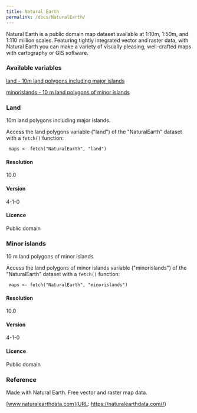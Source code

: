 ```yaml
---
title: Natural Earth
permalink: /docs/NaturalEarth/
---
```

Natural Earth is a public domain map dataset available at 1:10m, 1:50m, and 1:110 million scales. Featuring tightly integrated vector and raster data, with Natural Earth you can make a variety of visually pleasing, well-crafted maps with cartography or GIS software.


### Available variables 


[land - 10m land polygons including major islands](#land)

[minorislands - 10 m land polygons of minor islands](#minor-islands)

### Land

10m land polygons including major islands.

Access the land polygons variable ("land") of the "NaturalEarth" dataset with a `fetch()` function:

```{r}
 maps <- fetch("NaturalEarth", "land")

```

#### Resolution 

10.0

#### Version

4-1-0

#### Licence

Public domain

### Minor islands

10 m land polygons of minor islands

Access the land polygons of minor islands variable ("minorislands") of the "NaturalEarth" dataset with a `fetch()` function:

```{r}
 maps <- fetch("NaturalEarth", "minorislands")

```

#### Resolution 

10.0

#### Version

4-1-0

#### Licence


Public domain

### Reference

Made with Natural Earth. Free vector and raster map data. 

[www.naturalearthdata.com](URL: https://naturalearthdata.com//)





